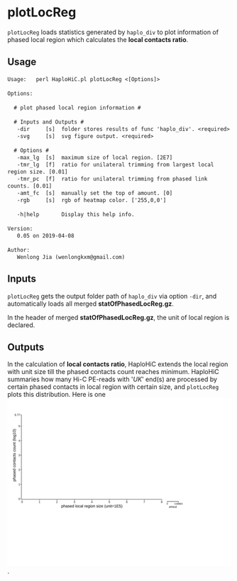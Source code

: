 # plotLocReg
`plotLocReg` loads statistics generated by `haplo_div` to plot information of phased local region which calculates the **local contacts ratio**.

## Usage

```
Usage:   perl HaploHiC.pl plotLocReg <[Options]>

Options:

  # plot phased local region information #

  # Inputs and Outputs #
   -dir     [s]  folder stores results of func 'haplo_div'. <required>
   -svg     [s]  svg figure output. <required>

  # Options #
   -max_lg  [s]  maximum size of local region. [2E7]
   -tmr_lg  [f]  ratio for unilateral trimming from largest local region size. [0.01]
   -tmr_pc  [f]  ratio for unilateral trimming from phased link counts. [0.01]
   -amt_fc  [s]  manually set the top of amount. [0]
   -rgb     [s]  rgb of heatmap color. ['255,0,0']

   -h|help       Display this help info.

Version:
   0.05 on 2019-04-08

Author:
   Wenlong Jia (wenlongkxm@gmail.com)
```

## Inputs

`plotLocReg` gets the output folder path of `haplo_div` via option `-dir`, and automatically loads all merged **statOfPhasedLocReg.gz**.

In the header of merged **statOfPhasedLocReg.gz**, the unit of local region is declared.

## Outputs

In the calculation of **local contacts ratio**, HaploHiC extends the local region with unit size till the phased contacts count reaches minimum.
HaploHiC summaries how many Hi-C PE-reads with '*UK*' end(s) are processed by certain phased contacts in local region with certain size, and `plotLocReg` plots this distribution.
Here is one ![instance](./image/plotLocReg.svg).